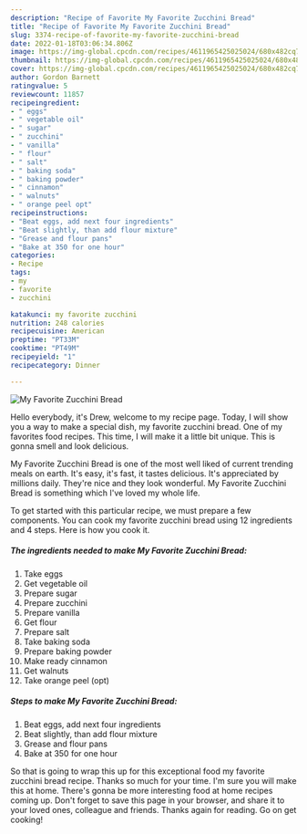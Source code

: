 ```yaml
---
description: "Recipe of Favorite My Favorite Zucchini Bread"
title: "Recipe of Favorite My Favorite Zucchini Bread"
slug: 3374-recipe-of-favorite-my-favorite-zucchini-bread
date: 2022-01-18T03:06:34.806Z
image: https://img-global.cpcdn.com/recipes/4611965425025024/680x482cq70/my-favorite-zucchini-bread-recipe-main-photo.jpg
thumbnail: https://img-global.cpcdn.com/recipes/4611965425025024/680x482cq70/my-favorite-zucchini-bread-recipe-main-photo.jpg
cover: https://img-global.cpcdn.com/recipes/4611965425025024/680x482cq70/my-favorite-zucchini-bread-recipe-main-photo.jpg
author: Gordon Barnett
ratingvalue: 5
reviewcount: 11857
recipeingredient:
- " eggs"
- " vegetable oil"
- " sugar"
- " zucchini"
- " vanilla"
- " flour"
- " salt"
- " baking soda"
- " baking powder"
- " cinnamon"
- " walnuts"
- " orange peel opt"
recipeinstructions:
- "Beat eggs, add next four ingredients"
- "Beat slightly, than add flour mixture"
- "Grease and flour pans"
- "Bake at 350 for one hour"
categories:
- Recipe
tags:
- my
- favorite
- zucchini

katakunci: my favorite zucchini 
nutrition: 248 calories
recipecuisine: American
preptime: "PT33M"
cooktime: "PT49M"
recipeyield: "1"
recipecategory: Dinner

---
```



![My Favorite Zucchini Bread](https://img-global.cpcdn.com/recipes/4611965425025024/680x482cq70/my-favorite-zucchini-bread-recipe-main-photo.jpg)

Hello everybody, it's Drew, welcome to my recipe page. Today, I will show you a way to make a special dish, my favorite zucchini bread. One of my favorites food recipes. This time, I will make it a little bit unique. This is gonna smell and look delicious.



My Favorite Zucchini Bread is one of the most well liked of current trending meals on earth. It's easy, it's fast, it tastes delicious. It's appreciated by millions daily. They're nice and they look wonderful. My Favorite Zucchini Bread is something which I've loved my whole life.


To get started with this particular recipe, we must prepare a few components. You can cook my favorite zucchini bread using 12 ingredients and 4 steps. Here is how you cook it.

<!--inarticleads1-->

##### The ingredients needed to make My Favorite Zucchini Bread:

1. Take  eggs
1. Get  vegetable oil
1. Prepare  sugar
1. Prepare  zucchini
1. Prepare  vanilla
1. Get  flour
1. Prepare  salt
1. Take  baking soda
1. Prepare  baking powder
1. Make ready  cinnamon
1. Get  walnuts
1. Take  orange peel (opt)




<!--inarticleads2-->

##### Steps to make My Favorite Zucchini Bread:

1. Beat eggs, add next four ingredients
1. Beat slightly, than add flour mixture
1. Grease and flour pans
1. Bake at 350 for one hour




So that is going to wrap this up for this exceptional food my favorite zucchini bread recipe. Thanks so much for your time. I'm sure you will make this at home. There's gonna be more interesting food at home recipes coming up. Don't forget to save this page in your browser, and share it to your loved ones, colleague and friends. Thanks again for reading. Go on get cooking!
